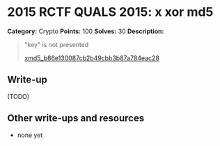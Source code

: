 # 2015 RCTF QUALS 2015: x xor md5

**Category:** Crypto
**Points:** 100
**Solves:** 30
**Description:**

> "key" is not presented
> 
> 
> [xmd5_b86e130087cb2b49cbb3b87a784eac28](./xmd5_b86e130087cb2b49cbb3b87a784eac28)


## Write-up

(TODO)

## Other write-ups and resources

* none yet
